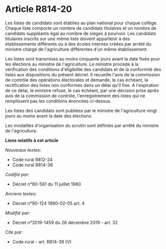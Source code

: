 # Article R814-20

Les listes de candidats sont établies au plan national pour chaque collège. Chaque liste comporte un nombre de candidats
titulaires et un nombre de candidats suppléants égal au nombre de sièges à pourvoir. Les candidats titulaires inscrits sur
une même liste doivent appartenir à des établissements différents ou à des écoles internes créées par arrêté du ministre
chargé de l'agriculture différentes d'un même établissement.

Les listes sont transmises au moins cinquante jours avant la date fixée pour les élections au ministre de l'agriculture. Le
ministre procède à la vérification des conditions d'éligibilité des candidats et de la conformité des listes aux dispositions
du présent décret. Il recueille l'avis de la commission de contrôle des opérations électorales et demande, le cas échéant, la
rectification des listes non conformes dans un délai qu'il fixe. A l'expiration de ce délai, le ministre refuse, le cas
échéant, par une décision prise après avis de la commission de contrôle, l'enregistrement des listes qui ne remplissent pas
les conditions énoncées ci-dessus.

Les listes des candidats sont publiées par le ministre de l'agriculture vingt jours au moins avant la date des élections.

Les modalités d'organisation du scrutin sont définies par arrêté du ministre de l'agriculture.

**Liens relatifs à cet article**

_Nouveaux textes_:

  - Code rural R812-24
  - Code rural R814-36

_Codifié par_:

  - Décret n°80-561 du 11 juillet 1980

_Anciens textes_:

  - Décret n°90-124 1990-02-05 art. 4

_Modifié par_:

  - Décret n°2019-1459 du 26 décembre 2019 - art. 32

_Cité par_:

  - Code rural - art. R814-38 (V)
